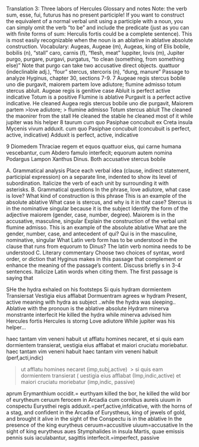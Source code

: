 Translation 3: Three labors of Hercules 
Glossary and notes 
Note: the verb sum, esse, fui, futurus has no present participle! If you want to construct the equivalent of a normal verbal unit using a participle with a noun, you can simply omit the verb “to be” and include the predicate (just as you can with finite forms of sum: Herculis fortis could be a complete sentence). This is most easily recognizable when the noun is an ablative in ablative absolute construction.
Vocabulary:
Augeas, Augeae (m), Augeas, king of Elis
bobile, bobilis (n), “stall”
caro, carnis (f), “flesh, meat”
Iuppiter, Iovis (m), Jupiter
purgo, purgare, purgavi, purgatus, “to clean (something, from something else)” Note that purgo can take two accusative direct objects.
quattuor (indeclinable adj.), “four”
stercus, stercoris (n), “dung, manure”
Passage to analyze 
Hyginus, chapter 30, sections 7-9.
7 Augeae regis stercus bobile uno die purgavit, maiorem partem Iove adiutore; flumine admisso totum stercus abluit.
Augeae regis is genitive case
Abluit is perfect active indicative
Totum is a positive
Flumine is ablative
Purgavit is a perfect active indicative. He cleaned 
Augea regis stercus bobile uno die purgavit,
Maiorem partem
	>love adiutore;
  	> flumine admisso
Totum stercus abluit
The cleaned the maonirer from the stall
He cleaned the stable he cleaned most of it while jupiter was his helper
8 taurum cum quo Pasiphae concubuit ex Creta insula Mycenis vivum adduxit.
 cum quo Pasiphae concubuit (concubuit is perfect, active, indicative)
Adduxit is perfect, active, indicative


9 Diomedem Thraciae regem et equos quattuor eius, qui carne humana vescebantur, cum Abdero famulo interfecit; equorum autem nomina Podargus Lampon Xanthus Dinus.
Both accusative stercus bobile

A. Grammatical analysis 
Place each verbal idea (clause, indirect statement, participial expression) on a separate line, indented to show its level of subordination. Italicize the verb of each unit by surrounding it with asterisks.
B. Grammatical questions 
In the phrase, Iove adiutore, what case is Iove? What kind of construction is this phrase
This is an example of the absolute ablative
What case is stercus, and why is it in that case?
Stercus is in the nominative singular because it is the subject
Identify the form of the adjective maiorem (gender, case, number, degree).
Maiorem is in the accusative, masculine, singular
Explain the construction of the verbal unit flumine admisso.
This is an example of the absolute ablative
What are the gender, number, case, and antecedent of qui?
Qui is in the masculine, nominative, singular
What Latin verb form has to be understood in the clause that runs from equorum to Dinus?
The latin verb nomina needs to be understood
C. Literary commentary 
Choose two choices of syntax, word order, or diction that Hyginus makes in this passage that complement or enhance the meaning of the passage’s content. Discuss briefly s in 3-4 sentences. Italicize Latin words when citing them.
The first passage is saying that 

SHe the hydra exhaled on his footsteps 
Si quis hydram 	dormientem
Transiersat
Vestigia eius afflabat
Dormuentram agrees w hydram
Present, active meaning with hydra as subject 
..while the hydra was sleeping..
Ablative with the pronoun is the ablative absolute
Hydram minerva monstrante interfecit
He killed the hydra while minerva advised him
Hercules fortis
Hercules is storng
Love adiutore
While jupiter was his helper…


haec tantam vim veneni habuit  ut afflatu homines necaret,  et  si quis eam dormientem transierat, uestigia eius afflabat et maiori cruciatu moriebatur. haec tantam vim veneni habuit
haec tantam vim veneni habuit (perf,acti,indic) 
> ut afflatu homines necaret (imp,subj,active)
 > si quis eam dormientem transierat (
uestigia eius afflabat (Imp,indic,active)
et maiori cruciatu moriebatur (imp,indic, passive)

 aprum Erymanthium occidit.= eurthyam killed the bor, he killed the wild bor of eurytheum
ceruum ferocem in Arcadia cum cornibus aureis uiuum in conspectu Eurysthei regis adduxit.=perf,active,infdicative, with the horns of a stag, and confident in the Arcadia of Eurystheus, king of jewels of gold, and brought it alive in the sight of the
Conspectu is in the ablative
In the presence of the king eurytheus
ceruum=accusitive
uiuum=accusative
In the sight of king eurytheus
aues Stymphalides in insula Martis, quae emissis pennis suis iaculabantur, sagittis interfecit.=imperfect, passive

